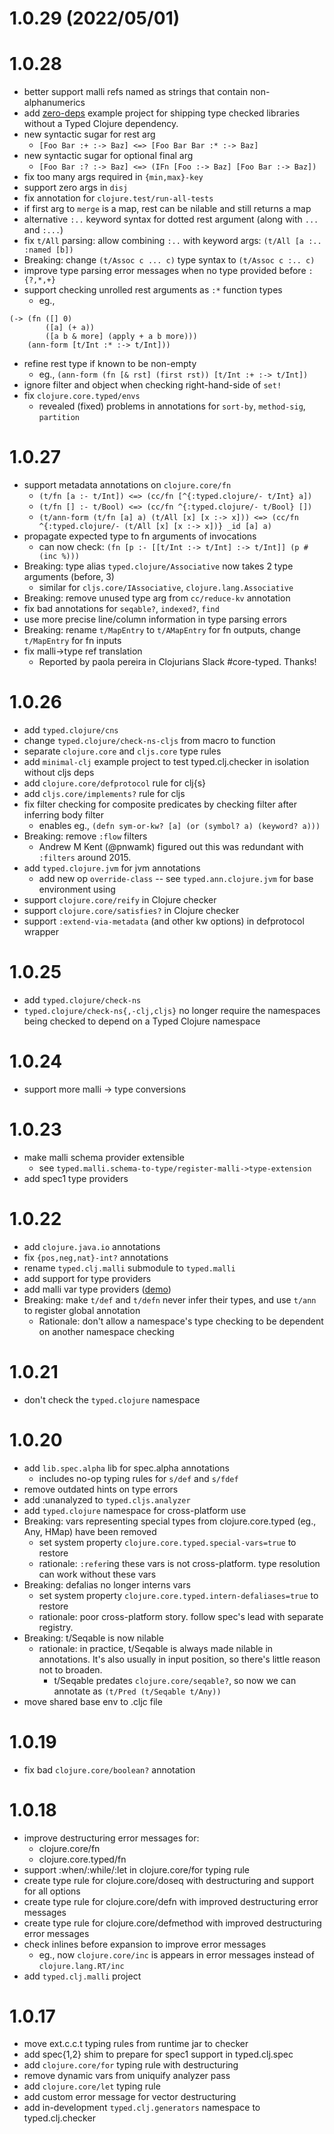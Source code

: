 # 1.0.29 (2022/05/01)


# 1.0.28

- better support malli refs named as strings that contain non-alphanumerics
- add [zero-deps](example-projects/zero-deps) example project for shipping type checked libraries without a Typed Clojure dependency.
- new syntactic sugar for rest arg
  - `[Foo Bar :+ :-> Baz] <=> [Foo Bar Bar :* :-> Baz]`
- new syntactic sugar for optional final arg
  - `[Foo Bar :? :-> Baz] <=> (IFn [Foo :-> Baz] [Foo Bar :-> Baz])`
- fix too many args required in `{min,max}-key`
- support zero args in `disj`
- fix annotation for `clojure.test/run-all-tests`
- if first arg to `merge` is a map, rest can be nilable and still returns a map
- alternative `:..` keyword syntax for dotted rest argument (along with `...` and `:...`)
- fix `t/All` parsing: allow combining `:..` with keyword args: `(t/All [a :.. :named [b])`
- Breaking: change `(t/Assoc c ... c)` type syntax to `(t/Assoc c :.. c)`
- improve type parsing error messages when no type provided before `:{?,*,+}`
- support checking unrolled rest arguments as `:*` function types
  - eg.,
```
(-> (fn ([] 0)
        ([a] (+ a))
        ([a b & more] (apply + a b more)))
    (ann-form [t/Int :* :-> t/Int]))
```
- refine rest type if known to be non-empty
  - eg., `(ann-form (fn [& rst] (first rst)) [t/Int :+ :-> t/Int])`
- ignore filter and object when checking right-hand-side of `set!`
- fix `clojure.core.typed/envs`
  - revealed (fixed) problems in annotations for `sort-by`, `method-sig`, `partition`

# 1.0.27

- support metadata annotations on `clojure.core/fn`
  - `(t/fn [a :- t/Int]) <=> (cc/fn [^{:typed.clojure/- t/Int} a])`
  - `(t/fn [] :- t/Bool) <=> (cc/fn ^{:typed.clojure/- t/Bool} [])`
  - `(t/ann-form (t/fn [a] a) (t/All [x] [x :-> x])) <=> (cc/fn ^{:typed.clojure/- (t/All [x] [x :-> x])} _id [a] a)`
- propagate expected type to fn arguments of invocations
  - can now check: `(fn [p :- [[t/Int :-> t/Int] :-> t/Int]] (p #(inc %)))`
- Breaking: type alias `typed.clojure/Associative` now takes 2 type arguments (before, 3)
  - similar for `cljs.core/IAssociative`, `clojure.lang.Associative`
- Breaking: remove unused type arg from `cc/reduce-kv` annotation
- fix bad annotations for `seqable?`, `indexed?`, `find`
- use more precise line/column information in type parsing errors
- Breaking: rename `t/MapEntry` to `t/AMapEntry` for fn outputs, change `t/MapEntry` for fn inputs
- fix malli->type ref translation
  - Reported by paola pereira in Clojurians Slack #core-typed. Thanks!

# 1.0.26

- add `typed.clojure/cns`
- change `typed.clojure/check-ns-cljs` from macro to function
- separate `clojure.core` and `cljs.core` type rules
- add `minimal-clj` example project to test typed.clj.checker in isolation without cljs deps
- add `clojure.core/defprotocol` rule for clj{s}
- add `cljs.core/implements?` rule for cljs
- fix filter checking for composite predicates by checking filter after inferring body filter
  - enables eg., `(defn sym-or-kw? [a] (or (symbol? a) (keyword? a)))`
- Breaking: remove `:flow` filters
  - Andrew M Kent (@pnwamk) figured out this was redundant with `:filters` around 2015.
- add `typed.clojure.jvm` for jvm annotations
  - add new op `override-class` -- see `typed.ann.clojure.jvm` for base environment using
- support `clojure.core/reify` in Clojure checker
- support `clojure.core/satisfies?` in Clojure checker
- support `:extend-via-metadata` (and other kw options) in defprotocol wrapper

# 1.0.25

- add `typed.clojure/check-ns`
- `typed.clojure/check-ns{,-clj,cljs}` no longer require the namespaces being checked to depend on a Typed Clojure namespace

# 1.0.24

- support more malli -> type conversions

# 1.0.23

- make malli schema provider extensible
  - see `typed.malli.schema-to-type/register-malli->type-extension`
- add spec1 type providers

# 1.0.22

- add `clojure.java.io` annotations
- fix `{pos,neg,nat}-int?` annotations
- rename `typed.clj.malli` submodule to `typed.malli`
- add support for type providers
- add malli var type providers ([demo](example-projects/malli-type-providers))
- Breaking: make `t/def` and `t/defn` never infer their types, and use `t/ann` to register global annotation
  - Rationale: don't allow a namespace's type checking to be dependent on another namespace checking

# 1.0.21

- don't check the `typed.clojure` namespace

# 1.0.20

- add `lib.spec.alpha` lib for spec.alpha annotations
  - includes no-op typing rules for `s/def` and `s/fdef`
- remove outdated hints on type errors
- add :unanalyzed to `typed.cljs.analyzer`
- add `typed.clojure` namespace for cross-platform use
- Breaking: vars representing special types from clojure.core.typed (eg., Any, HMap) have been removed
  - set system property `clojure.core.typed.special-vars=true` to restore
  - rationale: `:refer`ing these vars is not cross-platform. type resolution can
    work without these vars
- Breaking: defalias no longer interns vars
  - set system property `clojure.core.typed.intern-defaliases=true` to restore
  - rationale: poor cross-platform story. follow spec's lead with separate registry.
- Breaking: t/Seqable is now nilable
  - rationale: in practice, t/Seqable is always made nilable in annotations. It's also
    usually in input position, so there's little reason not to broaden. 
    - t/Seqable predates `clojure.core/seqable?`, so now we can annotate as `(t/Pred (t/Seqable t/Any))`
- move shared base env to .cljc file

# 1.0.19

- fix bad `clojure.core/boolean?` annotation

# 1.0.18

- improve destructuring error messages for:
  - clojure.core/fn
  - clojure.core.typed/fn
- support :when/:while/:let in clojure.core/for typing rule
- create type rule for clojure.core/doseq with destructuring and support for all options
- create type rule for clojure.core/defn with improved destructuring error messages
- create type rule for clojure.core/defmethod with improved destructuring error messages
- check inlines before expansion to improve error messages
  - eg., now `clojure.core/inc` is appears in error messages instead of `clojure.lang.RT/inc`
- add `typed.clj.malli` project

# 1.0.17

- move ext.c.c.t typing rules from runtime jar to checker
- add spec{1,2} shim to prepare for spec1 support in typed.clj.spec
- add `clojure.core/for` typing rule with destructuring
- remove dynamic vars from uniquify analyzer pass
- add `clojure.core/let` typing rule
- add custom error message for vector destructuring
- add in-development `typed.clj.generators` namespace to typed.clj.checker
